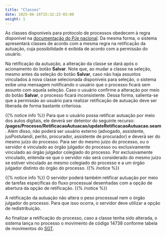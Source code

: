 ```yaml
---
title: "Classes"
date: 2025-06-16T15:32:23-03:00
weight: 1
---
```


As classes disponíveis para protocolo de processos obedecem à regra disponível na [documentação do PJe nacional](https://docs.pje.jus.br/configura%C3%A7%C3%B5es-do-pje/Regras%20negociais#rn402). Da mesma forma, o sistema apresentará classes de acordo com a mesma regra na retificação da autuação, cuja possibilidade é exibida de acordo com a permissão do usuário. 

Na retificação da autuação, a alteração da classe se dará após o acionamento do botão **Salvar**. Note que, ao mudar a classe na seleção, mesmo antes da seleção do botão **Salvar**, caso não haja assuntos vinculados à nova classe selecionada disponíveis para seleção, o sistema exibe uma mensagem notificando o usuário que o processo ficará sem assunto com aquela seleção. Caso o usuário confirme a alteração por meio do botão **Salvar**, o processo ficará inconsistente. Dessa forma, salienta-se que a permissão ao usuário para realizar retificação de autuação deve ser liberada de forma bastante criteriosa. 

{{% notice info %}}
Para que o usuário possa retificar autuação por meio dos autos digitais, ele deverá ser detentor do seguinte recurso: **/pages/Processo/RetificacaoAutuacao/updateRetificacaoAutuacao.seam**. Além disso, não poderá ser usuário externo (advogado, assistente, jusPostulandi, perito, procurador, assistente de procurador) e deverá ser do mesmo juízo do processo. Para ser do mesmo juízo do processo, ou o servidor é vinculado ao órgão julgador do processo ou exclusivamente vinculado ao órgão julgador colegiado do processo. Por exclusivamente vinculado, entenda-se que o servidor não será considerado do mesmo juízo se estiver vinculado ao mesmo colegiado do processo e a um órgão julgador distinto do órgão do processo.
{{% /notice %}}

{{% notice info %}}
O servidor poderá também retificar autuação por meio de tarefas específicas do fluxo processual desenhadas com a opção de abertura da opção de retificação.
{{% /notice %}}

A retificação da autuação não altera o peso processual nem o órgão julgador do processo. Para que isso ocorra, o servidor deve utilizar a opção de redistribuição. 

Ao finalizar a retificação do processo, caso a classe tenha sido alterada, o sistema lança no processo o movimento de código 14738 conforme tabela de movimentos do [SGT](https://www.cnj.jus.br/sgt/consulta_publica_movimentos.php). 

